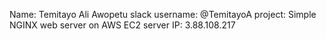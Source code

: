 Name: Temitayo Ali Awopetu
slack username: @TemitayoA
project: Simple NGINX web server on AWS EC2
server IP: 3.88.108.217
